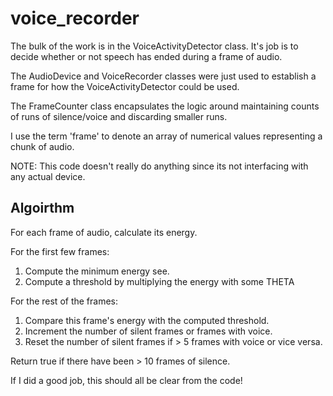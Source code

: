 # voice_recorder

The bulk of the work is in the VoiceActivityDetector class. It's job is to decide whether or not speech has ended during a frame of audio.

The AudioDevice and VoiceRecorder classes were just used to establish a frame for how the VoiceActivityDetector could be used.

The FrameCounter class encapsulates the logic around maintaining counts of runs of silence/voice and discarding smaller runs.

I use the term 'frame' to denote an array of numerical values representing a chunk of audio.

NOTE: This code doesn't really do anything since its not interfacing with any actual device.

## Algoirthm

For each frame of audio, calculate its energy.

For the first few frames:

1. Compute the minimum energy see.
2. Compute a threshold by multiplying the energy with some THETA

For the rest of the frames:

1. Compare this frame's energy with the computed threshold.
2. Increment the number of silent frames or frames with voice.
3. Reset the number of silent frames if > 5 frames with voice or vice versa.

Return true if there have been > 10 frames of silence.


If I did a good job, this should all be clear from the code!


